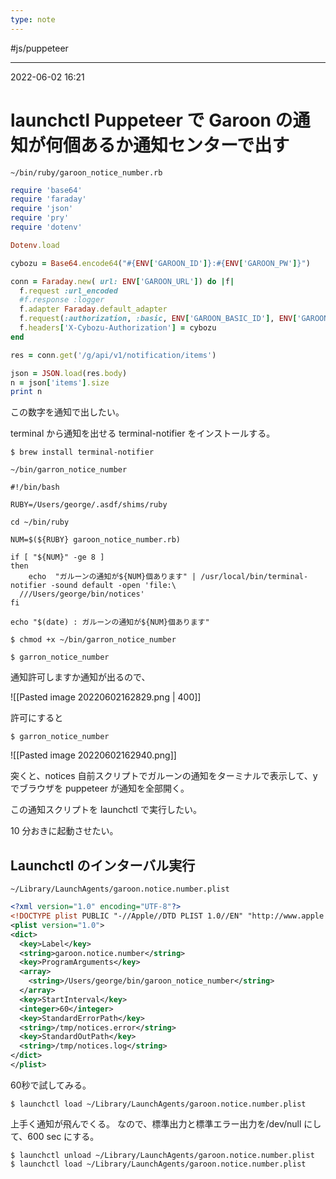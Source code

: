 ```yaml
---
type: note
---
```


#js/puppeteer 

---
2022-06-02  16:21

# launchctl Puppeteer で Garoon の通知が何個あるか通知センターで出す

`~/bin/ruby/garoon_notice_number.rb`

```ruby
require 'base64'
require 'faraday'
require 'json'
require 'pry'
require 'dotenv'

Dotenv.load

cybozu = Base64.encode64("#{ENV['GAROON_ID']}:#{ENV['GAROON_PW']}")

conn = Faraday.new( url: ENV['GAROON_URL']) do |f|
  f.request :url_encoded
  #f.response :logger
  f.adapter Faraday.default_adapter
  f.request(:authorization, :basic, ENV['GAROON_BASIC_ID'], ENV['GAROON_BASIC_PW'])
  f.headers['X-Cybozu-Authorization'] = cybozu
end

res = conn.get('/g/api/v1/notification/items')

json = JSON.load(res.body)
n = json['items'].size
print n
```


この数字を通知で出したい。

terminal から通知を出せる terminal-notifier をインストールする。

```shell
$ brew install terminal-notifier
```

`~/bin/garron_notice_number`

```shell
#!/bin/bash

RUBY=/Users/george/.asdf/shims/ruby

cd ~/bin/ruby

NUM=$(${RUBY} garoon_notice_number.rb)

if [ "${NUM}" -ge 8 ]
then
    echo  "ガルーンの通知が${NUM}個あります" | /usr/local/bin/terminal-notifier -sound default -open 'file:\
  ///Users/george/bin/notices'
fi

echo "$(date) : ガルーンの通知が${NUM}個あります"
```

```shell
$ chmod +x ~/bin/garron_notice_number

$ garron_notice_number
```

通知許可しますか通知が出るので、

![[Pasted image 20220602162829.png | 400]]

許可にすると

```shell
$ garron_notice_number 
```

![[Pasted image 20220602162940.png]]

突くと、notices 自前スクリプトでガルーンの通知をターミナルで表示して、y でブラウザを puppeteer が通知を全部開く。

この通知スクリプトを launchctl で実行したい。

10 分おきに起動させたい。

## Launchctl のインターバル実行

`~/Library/LaunchAgents/garoon.notice.number.plist`

```xml
<?xml version="1.0" encoding="UTF-8"?>
<!DOCTYPE plist PUBLIC "-//Apple//DTD PLIST 1.0//EN" "http://www.apple.com/DTDs/PropertyList-1.0.dtd">
<plist version="1.0">
<dict>
  <key>Label</key>
  <string>garoon.notice.number</string>
  <key>ProgramArguments</key>
  <array>
    <string>/Users/george/bin/garoon_notice_number</string>
  </array>
  <key>StartInterval</key>
  <integer>60</integer>
  <key>StandardErrorPath</key>
  <string>/tmp/notices.error</string>
  <key>StandardOutPath</key>
  <string>/tmp/notices.log</string>
</dict>
</plist>
```

60秒で試してみる。

```shell
$ launchctl load ~/Library/LaunchAgents/garoon.notice.number.plist
```

上手く通知が飛んでくる。
なので、標準出力と標準エラー出力を/dev/null にして、600 sec にする。

```shell
$ launchctl unload ~/Library/LaunchAgents/garoon.notice.number.plist
$ launchctl load ~/Library/LaunchAgents/garoon.notice.number.plist
```

